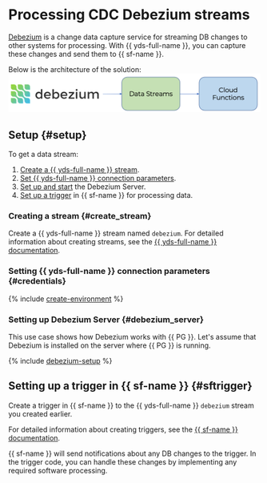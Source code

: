 
# Processing CDC Debezium streams

[Debezium](https://debezium.io) is a change data capture service for streaming DB changes to other systems for processing. With {{ yds-full-name }}, you can capture these changes and send them to {{ sf-name }}.

Below is the architecture of the solution:
![debezium](../../_assets/data-streams/debezium.png)

## Setup {#setup}
To get a data stream:
1. [Create a {{ yds-full-name }} stream](#create_stream).
1. [Set {{ yds-full-name }} connection parameters](#credentials).
1. [Set up and start](#debezium_server) the Debezium Server.
1. [Set up a trigger](#sftrigger) in {{ sf-name }} for processing data.

### Creating a stream {#create_stream}

Create a {{ yds-full-name }} stream named `debezium`. For detailed information about creating streams, see the [{{ yds-full-name }} documentation](../../data-streams/operations/manage-streams.md).

### Setting {{ yds-full-name }} connection parameters {#credentials}

{% include [create-environment](../../_includes/data-streams/create-environment.md) %}

### Setting up Debezium Server {#debezium_server}

This use case shows how Debezium works with {{ PG }}. Let's assume that Debezium is installed on the server where {{ PG }} is running.

{% include [debezium-setup](../../_includes/data-streams/debezium-setup.md) %}

## Setting up a trigger in {{ sf-name }} {#sftrigger}

Create a trigger in {{ sf-name }} to the {{ yds-full-name }} `debezium` stream you created earlier.

For detailed information about creating triggers, see the [{{ sf-name }} documentation](../../functions/concepts/trigger/data-streams-trigger.md).

{{ sf-name }} will send notifications about any DB changes to the trigger. In the trigger code, you can handle these changes by implementing any required software processing.

